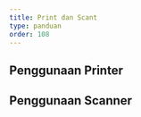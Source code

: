 ```yaml
---
title: Print dan Scant
type: panduan
order: 108
---
```


## Penggunaan Printer

## Penggunaan Scanner
